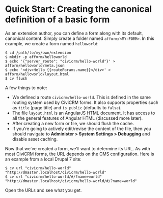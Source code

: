 # Quick Start: Creating the canonical definition of a basic form

As an extension author, you can define a form along with its default,
canonical content. Simply create a folder named  `afform/<MY-FORM>`. In
this example, we create a form named `helloworld`:

```
$ cd /path/to/my/own/extension
$ mkdir -p afform/helloworld
$ echo '{"server_route": "civicrm/hello-world"}' > afform/helloworld/meta.json
$ echo '<div>Hello {{routeParams.name}}</div>' > afform/helloworld/layout.html
$ cv flush
```

A few things to note:

* We defined a route `civicrm/hello-world`. This is defined in the same routing system used by CiviCRM forms. It also supports properties such as `title` (page title) and `is_public` (defaults to `false`).
* The file `layout.html` is an AngularJS HTML document. It has access to all the general features of Angular HTML (discussed more later).
* After creating a new form or file, we should flush the cache.
* If you're going to actively edit/revise the content of the file, then you should navigate
  to **Administer > System Settings > Debugging** and disable asset caching.

Now that we've created a form, we'll want to determine its URL. As with most
CiviCRM forms, the URL depends on the CMS configuration. Here is an example
from a local Drupal 7 site:

```
$ cv url "civicrm/hello-world"
"http://dmaster.localhost/civicrm/hello-world"
$ cv url "civicrm/hello-world/#/?name=world"
"http://dmaster.localhost/civicrm/hello-world/#/?name=world"
```

Open the URLs and see what you get.
